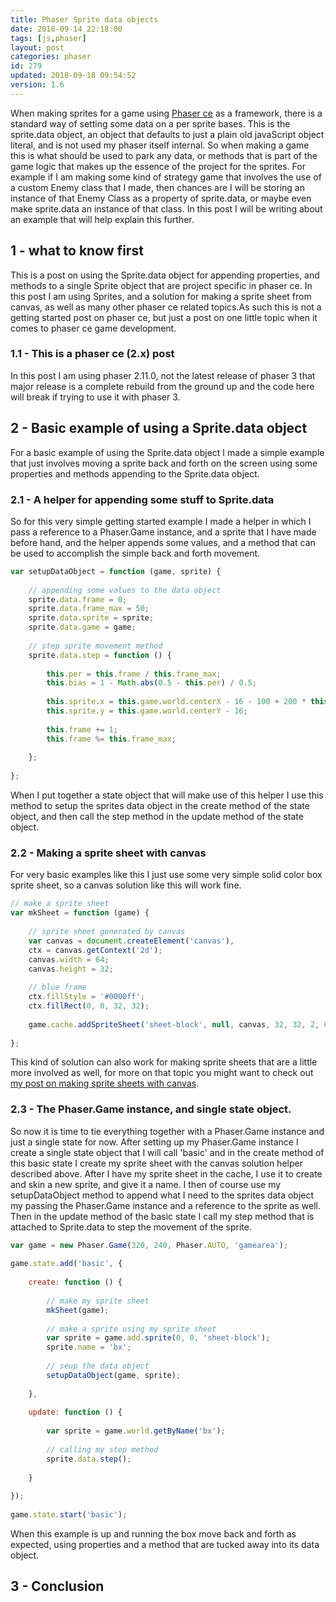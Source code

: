 ```yaml
---
title: Phaser Sprite data objects
date: 2018-09-14 22:18:00
tags: [js,phaser]
layout: post
categories: phaser
id: 279
updated: 2018-09-18 09:54:52
version: 1.6
---
```


When making sprites for a game using [Phaser ce](https://photonstorm.github.io/phaser-ce/) as a framework, there is a standard way of setting some data on a per sprite bases. This is the sprite.data object, an object that defaults to just a plain old javaScript object literal, and is not used my phaser itself internal. So when making a game this is what should be used to park any data, or methods that is part of the game logic that makes up the essence of the project for the sprites. For example if I am making some kind of strategy game that involves the use of a custom Enemy class that I made, then chances are I will be storing an instance of that Enemy Class as a property of sprite.data, or maybe even make sprite.data an instance of that class. In this post I will be writing about an example that will help explain this further.

<!-- more -->

## 1 - what to know first

This is a post on using the Sprite.data object for appending properties, and methods to a single Sprite object that are project specific in phaser ce. In this post I am using Sprites, and a solution for making a sprite sheet from canvas, as well as many other phaser ce related topics.As such this is not a getting started post on phaser ce, but just a post on one little topic when it comes to phaser ce game development.

### 1.1 - This is a phaser ce (2.x) post

In this post I am using phaser 2.11.0, not the latest release of phaser 3 that major release is a complete rebuild from the ground up and the code here will break if trying to use it with phaser 3.

## 2 - Basic example of using a Sprite.data object

For a basic example of using the Sprite.data object I made a simple example that just involves moving a sprite back and forth on the screen using some properties and methods appending to the Sprite.data object.

### 2.1 - A helper for appending some stuff to Sprite.data

So for this very simple getting started example I made a helper in which I pass a reference to a Phaser.Game instance, and a sprite that I have made before hand, and the helper appends some values, and a method that can be used to accomplish the simple back and forth movement.

```js
var setupDataObject = function (game, sprite) {
 
    // appending some values to the data object
    sprite.data.frame = 0;
    sprite.data.frame_max = 50;
    sprite.data.sprite = sprite;
    sprite.data.game = game;
 
    // step sprite movement method
    sprite.data.step = function () {
 
        this.per = this.frame / this.frame_max;
        this.bias = 1 - Math.abs(0.5 - this.per) / 0.5;
 
        this.sprite.x = this.game.world.centerX - 16 - 100 + 200 * this.bias;
        this.sprite.y = this.game.world.centerY - 16;
 
        this.frame += 1;
        this.frame %= this.frame_max;
 
    };
 
};
```

When I put together a state object that will make use of this helper I use this method to setup the sprites data object in the create method of the state object, and then call the step method in the update method of the state object.

### 2.2 - Making a sprite sheet with canvas

For very basic examples like this I just use some very simple solid color box sprite sheet, so a canvas solution like this will work fine.

```js
// make a sprite sheet
var mkSheet = function (game) {
 
    // sprite sheet generated by canvas
    var canvas = document.createElement('canvas'),
    ctx = canvas.getContext('2d');
    canvas.width = 64;
    canvas.height = 32;
 
    // blue frame
    ctx.fillStyle = '#0000ff';
    ctx.fillRect(0, 0, 32, 32);
 
    game.cache.addSpriteSheet('sheet-block', null, canvas, 32, 32, 2, 0, 0);
 
};
```

This kind of solution can also work for making sprite sheets that are a little more involved as well, for more on that topic you might want to check out [my post on making sprite sheets with canvas](/2018/08/04/phaser-spritesheet-from-canvas/).

### 2.3 - The Phaser.Game instance, and single state object.

So now it is time to tie everything together with a Phaser.Game instance and just a single state for now. After setting up my Phaser.Game instance I create a single state object that I will call 'basic' and in the create method of this basic state I create my sprite sheet with the canvas solution helper described above. After I have my sprite sheet in the cache, I use it to create and skin a new sprite, and give it a name. I then of course use my setupDataObject method to append what I need to the sprites data object my passing the Phaser.Game instance and a reference to the sprite as well. Then in the update method of the basic state I call my step method that is attached to Sprite.data to step the movement of the sprite.

```js
var game = new Phaser.Game(320, 240, Phaser.AUTO, 'gamearea');
 
game.state.add('basic', {
 
    create: function () {
 
        // make my sprite sheet
        mkSheet(game);
 
        // make a sprite using my sprite sheet
        var sprite = game.add.sprite(0, 0, 'sheet-block');
        sprite.name = 'bx';
 
        // seup the data object
        setupDataObject(game, sprite);
 
    },
 
    update: function () {
 
        var sprite = game.world.getByName('bx');
 
        // calling my step method
        sprite.data.step();
 
    }
 
});
 
game.state.start('basic');
```

When this example is up and running the box move back and forth as expected, using properties and a method that are tucked away into its data object.

## 3 - Conclusion
